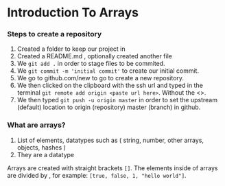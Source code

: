 # Introduction To Arrays

### Steps to create a repository

1. Created a folder to keep our project in
2. Created a README.md , optionally created another file
3. We `git add .` in order to stage files to be commited.
4. We `git commit -m 'initial commit'` to create our initial commit.
5. We go to github.com/new to go to create a new repository.
6. We then clicked on the clipboard with the ssh url and typed in the terminal `git remote add origin <paste url here>`. Without the <>.
7. We then typed `git push -u origin master` in order to set the upstream (default) location to origin (repository) master (branch) in github.

### What are arrays?

1. List of elements, datatypes such as ( string, number, other arrays, objects, hashes )
2. They are a datatype

Arrays are created with straight brackets `[]`.
The elements inside of arrays are divided by , for example: `[true, false, 1, "hello world"]`.
